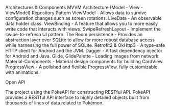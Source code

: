 Architectures & Components
MVVM Architecture (Model - View - ViewModel)
Repository Pattern
ViewModel - Allows data to survive configuration changes such as screen rotations.
LiveData - An observable data holder class.
ViewBinding - A feature that allows you to more easily write code that interacts with views.
SwipeRefreshLayout - Implement the swipe-to-refresh UI pattern.
The Room persistence - Provides an abstraction layer over SQLite to allow for more robust database access while harnessing the full power of SQLite.
Retrofit2 & OkHttp3 - A type-safe HTTP client for Android and the JVM.
Dagger - A fast dependency injector for Android and Java.
Glide, GlidePalette - Loading images from network.
Material-Components - Material design components for building CardView.
ProgressView - A polished and flexible ProgressView, fully customizable with animations.


Open API


The project using the PokeAPI for constructing RESTful API.
PokeAPI provides a RESTful API interface to highly detailed objects built from thousands of lines of data related to Pokémon.
